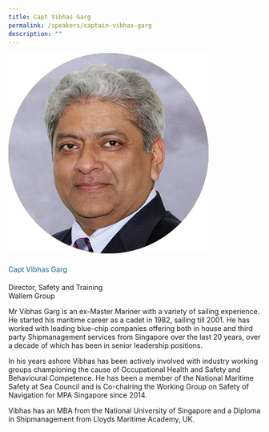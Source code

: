 ```yaml
---
title: Capt Vibhas Garg
permalink: /speakers/captain-vibhas-garg
description: ""
---
```


<div class="row">
<div class="col is-3"><img src="/images/Speakers/Vibhas Garg.png" /></div>
<div class="col is-9 speaker-details">
<h4>Capt Vibhas Garg</h4>
<p>Director, Safety and Training<br />Wallem Group</p>
<p>Mr Vibhas Garg is an ex-Master Mariner with a variety of sailing experience. He started his maritime career as a cadet in 1982, sailing till 2001. He has worked with leading blue-chip companies offering both in house and third party Shipmanagement services from Singapore over the last 20 years, over a decade of which has been in senior leadership positions.</p>
<p>In his years ashore Vibhas has been actively involved with industry working groups championing the cause of Occupational Health and Safety and Behavioural Competence. He has been a member of the National Maritime Safety at Sea Council and is Co-chairing the Working Group on Safety of Navigation for MPA Singapore since 2014.</p>
<p>Vibhas has an MBA from the National University of Singapore and a Diploma in Shipmanagement from Lloyds Maritime Academy, UK.</p>
</div>
</div>
<style type="text/css"> 
.is-left{
text-align: left;
}
h4{
font-weight: 500; 
color: #337B9A !important;
}
.speaker-details p { text-align: justified; }
</style>